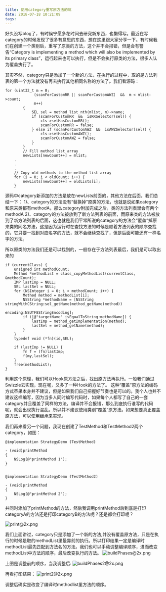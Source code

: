 ```yaml
---
title: 使用category重写原方法的坑
date: 2018-07-18 10:21:09
tags:
---
```

好久没写blog了，有时候宁愿多花时间去研究新东西，也懒得写。最近在写category的时候发现了很多有意思的东西，想在这里跟大家分享一下。有时候我们在创建一个类别后，重写了原类的方法，这个并不会报错，但是会有警告“Category is implementing a method which will also be implemented by its primary class”，运行起来也可以执行，但是不会执行原类的方法，很多人认为覆盖执行了。

其实不然，category只是添加了一个新的方法，在执行的过程中，取的是方法列表的第一个方法就没有再去执行其他相同名称的方法了。我们看源码：
```
for (uint32_t m = 0;
             (scanForCustomRR || scanForCustomAWZ)  &&  m < mlist->count;
             m++)
        {
            SEL sel = method_list_nth(mlist, m)->name;
            if (scanForCustomRR  &&  isRRSelector(sel)) {
                cls->setHasCustomRR();
                scanForCustomRR = false;
            } else if (scanForCustomAWZ  &&  isAWZSelector(sel)) {
                cls->setHasCustomAWZ();
                scanForCustomAWZ = false;
            }
        }
        // Fill method list array
        newLists[newCount++] = mlist;
    .
    .
    .
    // Copy old methods to the method list array
    for (i = 0; i < oldCount; i++) {
        newLists[newCount++] = oldLists[i];
    }

```

源码中category新添加的方法是放在newLists前面的，其他方法在后面，我们总结一下：
1)、category的方法没有“替换掉”原类的方法，也就是说如果category和原来类都有methodA，那么category附加完成之后，类的方法列表里会有两个methodA
2)、category的方法被放到了新方法列表的前面，而原来类的方法被放到了新方法列表的后面，这也就是我们平常所说的category的方法会“覆盖”掉原来类的同名方法，这是因为运行时在查找方法的时候是顺着方法列表的顺序查找的，它只要一找到对应名字的方法，就不会继续查找了，但是后面可能还有一样名字的方法。

所以原类的方法我们还是可以找到的，一般存在于方法列表最后，我们是可以取出来的

```
if (currentClass) {
    unsigned int methodCount;
    Method *methodList = class_copyMethodList(currentClass, &methodCount);
    IMP lastImp = NULL;
    SEL lastSel = NULL;
    for (NSInteger i = 0; i < methodCount; i++) {
        Method method = methodList[i];
        NSString *methodName = [NSString stringWithCString:sel_getName(method_getName(method)) 
                                        encoding:NSUTF8StringEncoding];
        if ([@"targetName" isEqualToString:methodName]) {
            lastImp = method_getImplementation(method);
            lastSel = method_getName(method);
        }
    }
    typedef void (*fn)(id,SEL);

    if (lastImp != NULL) {
        fn f = (fn)lastImp;
        f(my,lastSel);
    }
    free(methodList);
}
```
利用这个原理，我们可以Hook原方法之后，找出原方法再执行。一般我们通过Swizzle去实现，现在呢，又多了一种Hook的方法了。
这种“覆盖”原方法的编码方式苹果本身并不建议，但是如果我们自己把握好节奏也是可以的。我个人也并不建议这样编写，因为当多人同时编写代码时，如果每个人都写了自己的一套category并且覆盖了同样的方法，编译并不会报错，那么到底执行谁写的代码呢，就会出现执行混乱。所以并不建议使用类别“覆盖”原方法。如果想要真正覆盖原方法，可以使用继承来实现。


我们再来看另一个问题，我现在创建了TestMethod和TestMethod2两个category，如图：
```
@implementation StrategyDemo (TestMethod)

- (void)printMethod
{
    NSLog(@"printMethod 1");
}
```

```

@implementation StrategyDemo (TestMethod2)

- (void)printMethod
{
    NSLog(@"printMethod 2");
}
```

并同时添加了printMethod的方法，然后我调用printMethod后到底是打印categoryA的方法还是打印categoryB的方法呢？还是都会打印呢？

![print@2x.png](https://upload-images.jianshu.io/upload_images/1313458-57f6daa9e1b5a962.png?imageMogr2/auto-orient/strip%7CimageView2/2/w/1240)


我们上面讲过，category只是添加了一个新的方法,并没有覆盖原方法，只是在执行的时候是取的methodList里最靠前的执行。所以打印结果一定是编译时methodList最先匹配到方法名的方法。我们也可以手动调整编译顺序，进而改变methodList中方法的顺序，最后改变执行的方法。
![buildPhases@2x.png](https://upload-images.jianshu.io/upload_images/1313458-7780ea8bac25ed26.png?imageMogr2/auto-orient/strip%7CimageView2/2/w/1240)

上图是调整前的顺序，当我调整后:
![buildPhases2@2x.png](https://upload-images.jianshu.io/upload_images/1313458-a7748868a4dc1512.png?imageMogr2/auto-orient/strip%7CimageView2/2/w/1240)

再看打印结果：
![print2@2x.png](https://upload-images.jianshu.io/upload_images/1313458-dda9ab9fbe5fa7ea.png?imageMogr2/auto-orient/strip%7CimageView2/2/w/1240)

调整后确实是改变了编译时methodlist里方法的顺序。